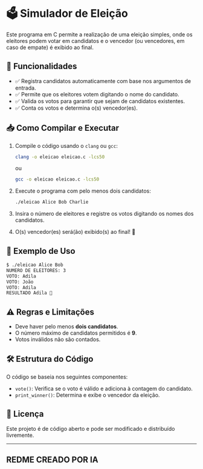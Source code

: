 # 🗳️ Simulador de Eleição

Este programa em C permite a realização de uma eleição simples, onde os eleitores podem votar em candidatos e o vencedor (ou vencedores, em caso de empate) é exibido ao final. 

## 📌 Funcionalidades
- ✅ Registra candidatos automaticamente com base nos argumentos de entrada.  
- ✅ Permite que os eleitores votem digitando o nome do candidato.  
- ✅ Valida os votos para garantir que sejam de candidatos existentes.  
- ✅ Conta os votos e determina o(s) vencedor(es).  

## 📥 Como Compilar e Executar  

1. Compile o código usando o `clang` ou `gcc`:  
   ```sh
   clang -o eleicao eleicao.c -lcs50
   ```  
   ou  
   ```sh
   gcc -o eleicao eleicao.c -lcs50
   ```  
   
2. Execute o programa com pelo menos dois candidatos:  
   ```sh
   ./eleicao Alice Bob Charlie
   ```  
   
3. Insira o número de eleitores e registre os votos digitando os nomes dos candidatos.  

4. O(s) vencedor(es) será(ão) exibido(s) ao final! 🎉  

## 📖 Exemplo de Uso  
```sh
$ ./eleicao Alice Bob  
NUMERO DE ELEITORES: 3  
VOTO: Adila 
VOTO: João  
VOTO: Adila  
RESULTADO Adila 🎉  
```

## ⚠️ Regras e Limitações
- Deve haver pelo menos **dois candidatos**.  
- O número máximo de candidatos permitidos é **9**.  
- Votos inválidos não são contados.  

## 🛠️ Estrutura do Código  
O código se baseia nos seguintes componentes:  

- `vote()`: Verifica se o voto é válido e adiciona à contagem do candidato.  
- `print_winner()`: Determina e exibe o vencedor da eleição.  

## 📜 Licença  
Este projeto é de código aberto e pode ser modificado e distribuído livremente.  

---
## REDME CREADO POR IA
